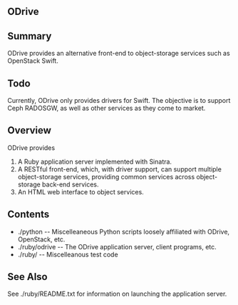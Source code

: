ODrive
------

Summary
-------

ODrive provides an alternative front-end to object-storage services
such as OpenStack Swift.

Todo
----

Currently, ODrive only provides drivers for Swift.  The objective is to
support Ceph RADOSGW, as well as other services as they come to market.

Overview
--------

ODrive provides
  1. A Ruby application server implemented with Sinatra.
  2. A RESTful front-end, which, with driver support, can
     support multiple object-storage services, providing
     common services across object-storage back-end services.
  3. An HTML web interface to object services.

Contents
--------

* ./python -- Miscelleaneous Python scripts loosely affiliated with ODrive, OpenStack, etc.
* ./ruby/odrive -- The ODrive application server, client programs, etc.
* ./ruby/<other> -- Miscelleanous test code

See Also
--------

See ./ruby/README.txt for information on launching the application server.

